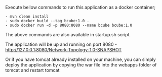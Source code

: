 Execute bellow commands to run this application as a docker container;

    - mvn clean install
    - sudo docker build --tag bcube:1.0 .
    - sudo docker run -d -p 8080:8080 --name bcube bcube:1.0

The above commands are also available in startup.sh script

The application will be up and running on port 8080 
    - http://127.0.0.1:8080/Network-Topology-1.0-SNAPSHOT

Or if you have tomcat already installed on your machine, you can simply deploy the application by copying the war file into the webapps folder of tomcat and restart tomcat